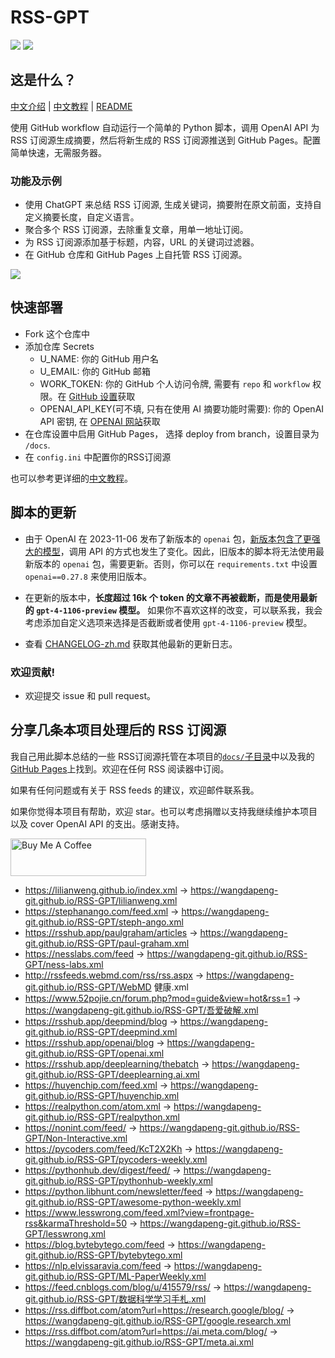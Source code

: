 # RSS-GPT

[![](https://img.shields.io/github/last-commit/yinan-c/RSS-GPT/main?label=feeds%20refreshed)](https://yinan-c.github.io/RSS-GPT/)
[![](https://img.shields.io/github/license/yinan-c/RSS-GPT)](https://github.com/yinan-c/RSS-GPT/blob/master/LICENSE)


## 这是什么？

[中文介绍](https://yinan-c.github.io/rss-gpt.html) | [中文教程](https://yinan-c.github.io/rss-gpt-manual-zh.html) | [README](README.md)

使用 GitHub workflow 自动运行一个简单的 Python 脚本，调用 OpenAI API 为 RSS 订阅源生成摘要，然后将新生成的 RSS 订阅源推送到 GitHub Pages。配置简单快速，无需服务器。

### 功能及示例

- 使用 ChatGPT 来总结 RSS 订阅源, 生成关键词，摘要附在原文前面，支持自定义摘要长度，自定义语言。
- 聚合多个 RSS 订阅源，去除重复文章，用单一地址订阅。
- 为 RSS 订阅源添加基于标题，内容，URL 的关键词过滤器。
- 在 GitHub 仓库和 GitHub Pages 上自托管 RSS 订阅源。

![](https://i.imgur.com/7darABv.jpg)

## 快速部署

- Fork 这个仓库中
- 添加仓库 Secrets
    - U_NAME: 你的 GitHub 用户名
    - U_EMAIL: 你的 GitHub 邮箱
    - WORK_TOKEN: 你的 GitHub 个人访问令牌, 需要有 `repo` 和 `workflow` 权限。在 [GitHub 设置](https://github.com/settings/tokens/new)获取
    - OPENAI_API_KEY(可不填, 只有在使用 AI 摘要功能时需要): 你的 OpenAI API 密钥, 在 [OPENAI 网站](https://platform.openai.com/account/api-keys)获取
- 在仓库设置中启用 GitHub Pages， 选择 deploy from branch，设置目录为 `/docs`.
- 在 `config.ini` 中配置你的RSS订阅源

也可以参考更详细的[中文教程](https://yinan-c.github.io/rss-gpt-manual-zh.html)。

## 脚本的更新

- 由于 OpenAI 在 2023-11-06 发布了新版本的 `openai` 包，[新版本包含了更强大的模型](https://openai.com/blog/new-models-and-developer-products-announced-at-devday)，调用 API 的方式也发生了变化。因此，旧版本的脚本将无法使用最新版本的 `openai` 包，需要更新。否则，你可以在 `requirements.txt` 中设置 `openai==0.27.8` 来使用旧版本。
- 在更新的版本中，**长度超过 16k 个 token 的文章不再被截断，而是使用最新的 `gpt-4-1106-preview` 模型。** 如果你不喜欢这样的改变，可以联系我，我会考虑添加自定义选项来选择是否截断或者使用 `gpt-4-1106-preview` 模型。

- 查看 [CHANGELOG-zh.md](CHANGELOG-zh.md) 获取其他最新的更新日志。

### 欢迎贡献!

- 欢迎提交 issue 和 pull request。

## 分享几条本项目处理后的 RSS 订阅源

我自己用此脚本总结的一些 RSS订阅源托管在本项目的[`docs/`子目录](https://github.com/yinan-c/RSS-GPT/tree/main/docs)中以及我的 [GitHub Pages](https://yinan-c.github.io/RSS-GPT/)上找到。欢迎在任何 RSS 阅读器中订阅。

如果有任何问题或有关于 RSS feeds 的建议，欢迎邮件联系我。

如果你觉得本项目有帮助，欢迎 star。也可以考虑捐赠以支持我继续维护本项目以及 cover OpenAI API 的支出。感谢支持。

<a href="https://www.buymeacoffee.com/yinan" target="_blank"><img src="https://cdn.buymeacoffee.com/buttons/v2/default-yellow.png" alt="Buy Me A Coffee" style="height: 60px !important;width: 217px !important;" ></a>

- https://lilianweng.github.io/index.xml -> https://wangdapeng-git.github.io/RSS-GPT/lilianweng.xml
- https://stephanango.com/feed.xml -> https://wangdapeng-git.github.io/RSS-GPT/steph-ango.xml
- https://rsshub.app/paulgraham/articles -> https://wangdapeng-git.github.io/RSS-GPT/paul-graham.xml
- https://nesslabs.com/feed -> https://wangdapeng-git.github.io/RSS-GPT/ness-labs.xml
- http://rssfeeds.webmd.com/rss/rss.aspx -> https://wangdapeng-git.github.io/RSS-GPT/WebMD 健康.xml
- https://www.52pojie.cn/forum.php?mod=guide&view=hot&rss=1 -> https://wangdapeng-git.github.io/RSS-GPT/吾爱破解.xml
- https://rsshub.app/deepmind/blog -> https://wangdapeng-git.github.io/RSS-GPT/deepmind.xml
- https://rsshub.app/openai/blog -> https://wangdapeng-git.github.io/RSS-GPT/openai.xml
- https://rsshub.app/deeplearning/thebatch -> https://wangdapeng-git.github.io/RSS-GPT/deeplearning.ai.xml
- https://huyenchip.com/feed.xml -> https://wangdapeng-git.github.io/RSS-GPT/huyenchip.xml
- https://realpython.com/atom.xml -> https://wangdapeng-git.github.io/RSS-GPT/realpython.xml
- https://nonint.com/feed/ -> https://wangdapeng-git.github.io/RSS-GPT/Non-Interactive.xml
- https://pycoders.com/feed/KcT2X2Kh -> https://wangdapeng-git.github.io/RSS-GPT/pycoders-weekly.xml
- https://pythonhub.dev/digest/feed/ -> https://wangdapeng-git.github.io/RSS-GPT/pythonhub-weekly.xml
- https://python.libhunt.com/newsletter/feed -> https://wangdapeng-git.github.io/RSS-GPT/awesome-python-weekly.xml
- https://www.lesswrong.com/feed.xml?view=frontpage-rss&karmaThreshold=50 -> https://wangdapeng-git.github.io/RSS-GPT/lesswrong.xml
- https://blog.bytebytego.com/feed -> https://wangdapeng-git.github.io/RSS-GPT/bytebytego.xml
- https://nlp.elvissaravia.com/feed -> https://wangdapeng-git.github.io/RSS-GPT/ML-PaperWeekly.xml
- https://feed.cnblogs.com/blog/u/415579/rss/ -> https://wangdapeng-git.github.io/RSS-GPT/数据科学学习手札.xml
- https://rss.diffbot.com/atom?url=https://research.google/blog/ -> https://wangdapeng-git.github.io/RSS-GPT/google.research.xml
- https://rss.diffbot.com/atom?url=https://ai.meta.com/blog/ -> https://wangdapeng-git.github.io/RSS-GPT/meta.ai.xml
